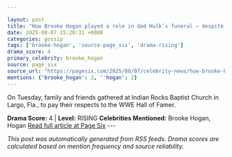 ```yaml
---

layout: post
title: "How Brooke Hogan played a role in dad Hulk’s funeral — despite skipping event"
date: 2025-08-07 15:20:31 +0000
categories: gossip
tags: ['brooke-hogan', 'source-page_six', 'drama-rising']
drama_score: 4
primary_celebrity: brooke_hogan
source: page_six
source_url: "https://pagesix.com/2025/08/07/celebrity-news/how-brooke-hogan-played-a-role-in-dad-hulks-funeral-despite-skipping-event/"
mentions: {'brooke_hogan': 2, ''hogan': 2}
---
```


On Tuesday, family and friends gathered at Indian Rocks Baptist Church in Largo, Fla., to pay their respects to the WWE Hall of Famer.

**Drama Score:** 4 | **Level:** RISING **Celebrities Mentioned:** Brooke Hogan, Hogan [Read full article at Page Six](https://pagesix.com/2025/08/07/celebrity-news/how-brooke-hogan-played-a-role-in-dad-hulks-funeral-despite-skipping-event/) --- 

*This post was automatically generated from RSS feeds. Drama scores are calculated based on mention frequency and source reliability.*